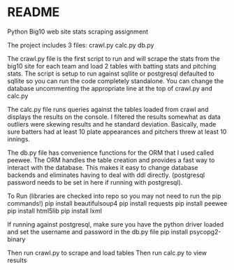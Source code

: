 # README #

Python Big10 web site stats scraping assignment

The project includes 3 files:
crawl.py
calc.py
db.py

The crawl.py file is the first script to run and will scrape the stats from the big10 site for each team and load 2 tables with batting stats and pitching stats.
The script is setup to run against sqllite or postgresql defaulted to sqllite so you can run the code completely standalone.  You can change the database
uncommenting the appropriate line at the top of crawl.py and calc.py

The calc.py file runs queries against the tables loaded from crawl and displays the results on the console.  I filtered the results somewhat as data outliers
were skewing results and he standard deviation.  Basically, made sure batters had at least 10 plate appearances and pitchers threw at least 10 innings.

The db.py file has convenience functions for the ORM that I used called peewee.  The ORM handles the table creation and provides a fast way to interact
with the database.  This makes it easy to change database backends and eliminates having to deal with ddl directly. (postgresql password needs to be set in here if running with postgresql).

To Run (libraries are checked into repo so you may not need to run the pip commands!)
pip install beautifulsoup4
pip install requests
pip install peewee
pip install html5lib
pip install lxml

If running against postgresql, make sure you have the python driver loaded and set the username and password in the db.py file
pip install psycopg2-binary

Then run crawl.py to scrape and load tables
Then run calc.py to view results